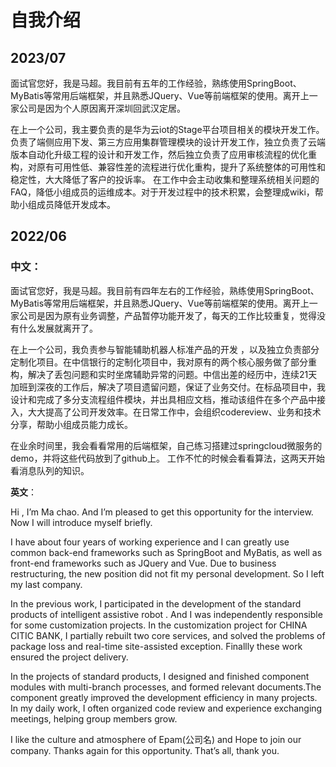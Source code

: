 # 自我介绍



## 2023/07

​	面试官您好，我是马超。我目前有五年的工作经验，熟练使用SpringBoot、MyBatis等常用后端框架，并且熟悉JQuery、Vue等前端框架的使用。离开上一家公司是因为个人原因离开深圳回武汉定居。

  在上一个公司，我主要负责的是华为云iot的Stage平台项目相关的模块开发工作。负责了端侧应用下发、第三方应用集群管理模块的设计开发工作，独立负责了云端版本自动化升级工程的设计和开发工作，然后独立负责了应用审核流程的优化重构，对原有可用性低、兼容性差的流程进行优化重构，提升了系统整体的可用性和稳定性，大大降低了客户的投诉率。
	在工作中会主动收集和整理系统相关问题的FAQ，降低小组成员的运维成本。对于开发过程中的技术积累，会整理成wiki，帮助小组成员降低开发成本。





## 2022/06

### 中文：

​		面试官您好，我是马超。我目前有四年左右的工作经验，熟练使用SpringBoot、MyBatis等常用后端框架，并且熟悉JQuery、Vue等前端框架的使用。离开上一家公司是因为原有业务调整，产品暂停功能开发了，每天的工作比较重复，觉得没有什么发展就离开了。

  在上一个公司，我负责参与智能辅助机器人标准产品的开发 ，以及独立负责部分定制化项目。在中信银行的定制化项目中，我对原有的两个核心服务做了部分重构，解决了丢包问题和实时坐席辅助异常的问题。中信出差的经历中，连续21天加班到深夜的工作后，解决了项目遗留问题，保证了业务交付。在标品项目中，我设计和完成了多分支流程组件模块，并出具相应文档，推动该组件在多个产品中接入，大大提高了公司开发效率。在日常工作中，会组织codereview、业务和技术分享，帮助小组成员能力成长。

   在业余时间里，我会看看常用的后端框架，自己练习搭建过springcloud微服务的demo，并将这些代码放到了github上。
工作不忙的时候会看看算法，这两天开始看消息队列的知识。





**英文**：

Hi , I’m Ma chao. And I’m pleased to get this opportunity for the interview. Now I will introduce myself briefly.

   I have about four years of working experience and I can greatly use common back-end frameworks such as SpringBoot and MyBatis, as well as front-end frameworks such as JQuery and Vue. Due to business restructuring, the new position did not fit my personal development. So I left my last company.

  In the previous work, I participated in the development of the standard products of intelligent assistive robot . And I was independently responsible for some customization projects. In the customization project for CHINA CITIC BANK, I partially rebuilt two core services, and solved the problems of package loss and real-time site-assisted exception. Finallly these work ensured the project delivery. 

  In the projects of standard products, I designed and finished component modules with multi-branch processes, and formed relevant documents.The component greatly improved the development efficiency in many projects. 
    In my daily work, I often organized code review and experience exchanging meetings, helping group members grow.

I like the culture and atmosphere of Epam(公司名) and Hope to join our company. Thanks again for this opportunity. That’s all, thank you.

